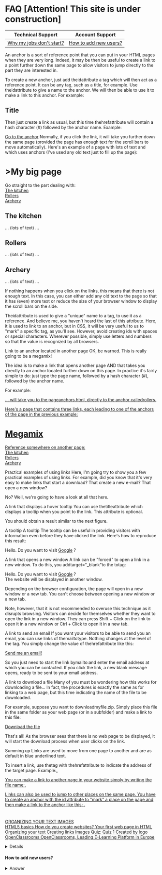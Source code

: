# FAQ [Attention! This site is under construction]

<!-- markdownlint-disable -->
<table>
  <thead>
    <tr>
      <th>Technical Support</th>
      <th>Account Support</th>
    </tr>
  </thead>
  <tbody>
  <tr>
    <td><a href="#why-my-jobs-dont-start">Why my jobs don't start?</a></td>
    <td><a href="https://github.com/semaphoreci/docs/blob/faq/docs/faq/faq.md#how-to-add-new-users">How to add new users?</a></td>
  </tr>
  </tbody>
</table>  
 
 An anchor is a sort of reference point that you can put in your HTML pages when they are very long.
Indeed, it may be then be useful to create a link to a point further down the same page to allow visitors to jump directly to the part they are interested in.

To create a new anchor, just add theidattribute a tag which will then act as a reference point. It can be any tag, such as a title, for example.
Use theidattribute to give a name to the anchor. We will then be able to use it to make a link to this anchor. For example:

<h2 id="my_anchor">Title</h2>
Then just create a link as usual, but this time thehrefattribute will contain a hash character (#) followed by the anchor name. Example:

<a href="#my_anchor">Go to the anchor</a>
Normally, if you click the link, it will take you further down the same page (provided the page has enough text for the scroll bars to move automatically).
Here's an example of a page with lots of text and which uses anchors (I've used any old text just to fill up the page):

<h1>>My big page</h1>

<p>
Go straight to the part dealing with:<br />
<a href="#kitchen">The kitchen</a><br />
<a href="#rollers">Rollers</a><br />
<a href="#archery">Archery</a><br />
</p>
<h2 id="kitchen">The kitchen</h2>

<p>... (lots of text) ...</p>

<h2 id="rollers">Rollers</h2>

<p>... (lots of text) ...</p>

<h2 id="archery">Archery</h2>

<p>... (lots of text) ...</p>
If nothing happens when you click on the links, this means that there is not enough text. In this case, you can either add any old text to the page so that it has (even) more text or reduce the size of your browser window to display the scroll bars on the side.

Theidattribute is used to give a "unique" name to a tag, to use it as a reference. And believe me, you haven't heard the last of this attribute. Here, it is used to link to an anchor, but in CSS, it will be very useful to us to "mark" a specific tag, as you'll see.
However, avoid creating ids with spaces or special characters. Wherever possible, simply use letters and numbers so that the value is recognized by all browsers.

Link to an anchor located in another page
OK, be warned. This is really going to be a megamix!

The idea is to make a link that opens another page AND that takes you directly to an anchor located further down on this page.
In practice it's fairly simple to do: just type the page name, followed by a hash character (#), followed by the anchor name.

For example:<a href="anchors.html#rollers">

... will take you to the pageanchors.html, directly to the anchor calledrollers.

Here's a page that contains three links, each leading to one of the anchors of the page in the previous example:

<h1>Megamix</h1>
<p>
Reference somewhere on another page:<br />
<a href="anchors.html#kitchen">The kitchen</a><br />
<a href="anchors.html#rollers">Rollers</a><br />
<a href="anchors.html#arc">Archery</a><br />
</p>
Practical examples of using links
Here, I'm going try to show you a few practical examples of using links. For example, did you know that it's very easy to make links that start a download? That create a new e-mail? That open a new window?

No? Well, we're going to have a look at all that here.

A link that displays a hover tooltip
You can use thetitleattribute which displays a tooltip when you point to the link. This attribute is optional.

You should obtain a result similar to the next figure.

A tooltip
A tooltip
The tooltip can be useful in providing visitors with information even before they have clicked the link.
Here's how to reproduce this result:

<p>Hello. Do you want to visit <a href="http://www.google.com" title="Some say it's a search engine">Google</a> ?</p>
A link that opens a new window
A link can be "forced" to open a link in a new window. To do this, you addtarget="_blank"to the to<a>tag:

<p>Hello. Do you want to visit <a href="http://www.google.com" target="_blank">Google</a> ?<br />
The website will be displayed in another window.</p>
Depending on the browser configuration, the page will open in a new window or a new tab. You can't choose between opening a new window or a new tab.

Note, however, that it is not recommended to overuse this technique as it disrupts browsing. Visitors can decide for themselves whether they want to open the link in a new window. They can press Shift + Click on the link to open it in a new window or Ctrl + Click to open it in a new tab.

A link to send an email
If you want your visitors to be able to send you an email, you can use links of themailtotype. Nothing changes at the level of the tag. You simply change the value of thehrefattribute like this:

<p><a href="mailto:yourname@yourisp.com">Send me an email!</a></p>
So you just need to start the link bymailto:and enter the email address at which you can be contacted. If you click the link, a new blank message opens, ready to be sent to your email address.

A link to download a file
Many of you must be wondering how this works for downloading a file... In fact, the procedures is exactly the same as for linking to a web page, but this time indicating the name of the file to be downloaded.

For example, suppose you want to downloadmyfile.zip. Simply place this file in the same folder as your web page (or in a subfolder) and make a link to this file:

<p><a href="myfile.zip">Download the file</a></p>
That's all! As the browser sees that there is no web page to be displayed, it will start the download process when user clicks on the link.

Summing up
Links are used to move from one page to another and are as default in blue underlined text.

To insert a link, use the<a>tag with thehrefattribute to indicate the address of the target page. Example:<a href="http://www.google.com">.

You can make a link to another page in your website simply by writing the file name:<a href="page2.html">.

Links can also be used to jump to other places on the same page. You have to create an anchor with the id attribute to "mark" a place on the page and then make a link to the anchor like this: <a href="#anchor">.

#
ORGANIZING YOUR TEXT		IMAGES	
HTML5 basics
How do you create websites?
Your first web page in HTML
Organizing your text
Creating links
Images
Quiz: Quiz 1
Created by
logo OpenClassrooms
OpenClassrooms, Leading E-Learning Platform in Europe


 
 

 <details>
 <summary id="why-my-jobs-dont-start">Why my jobs don't start?</summary>
  <p>
You might be hitting the quota limitation. Check your organization's quota
in Billing > See detailed insights… > Quota. More information about quota 
and how to ask for an increase here: 
https://docs.semaphoreci.com/article/133-quotas-and-limits.

You may also run `sem get jobs` to display all running jobs 
so you may confirm how much quota is being used. 
More information about `sem get`: 
https://docs.semaphoreci.com/article/53-sem-reference#sem-get-examples.
  </p>
</details>

#### How to add new users?

<details>
  <summary>Answer</summary>
  <p>
Go to the People page of your organization and click on Refresh list button.
  </p>
</details>
